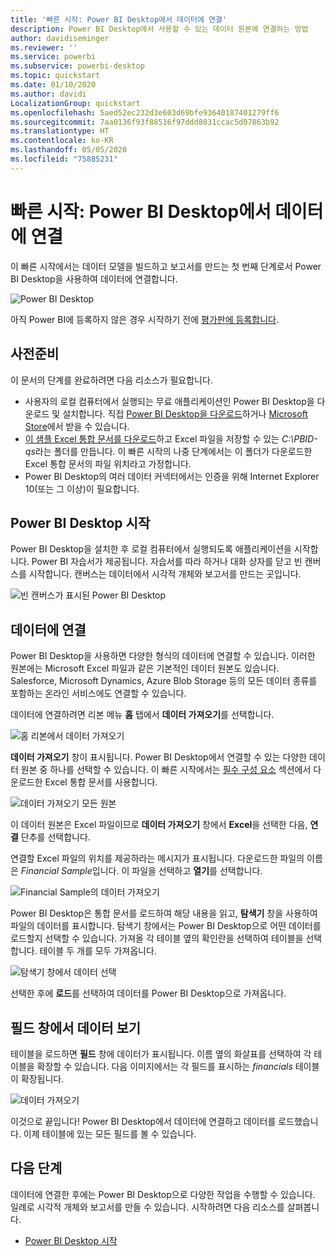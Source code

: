 ```yaml
---
title: '빠른 시작: Power BI Desktop에서 데이터에 연결'
description: Power BI Desktop에서 사용할 수 있는 데이터 원본에 연결하는 방법
author: davidiseminger
ms.reviewer: ''
ms.service: powerbi
ms.subservice: powerbi-desktop
ms.topic: quickstart
ms.date: 01/10/2020
ms.author: davidi
LocalizationGroup: quickstart
ms.openlocfilehash: 5aed52ec232d3e603d69bfe93640187401279ff6
ms.sourcegitcommit: 7aa0136f93f88516f97ddd8031ccac5d07863b92
ms.translationtype: HT
ms.contentlocale: ko-KR
ms.lasthandoff: 05/05/2020
ms.locfileid: "75885231"
---
```

# <a name="quickstart-connect-to-data-in-power-bi-desktop"></a>빠른 시작: Power BI Desktop에서 데이터에 연결

이 빠른 시작에서는 데이터 모델을 빌드하고 보고서를 만드는 첫 번째 단계로서 Power BI Desktop을 사용하여 데이터에 연결합니다.

![Power BI Desktop](media/desktop-what-is-desktop/what-is-desktop_01.png)

아직 Power BI에 등록하지 않은 경우 시작하기 전에 [평가판에 등록합니다](https://app.powerbi.com/signupredirect?pbi_source=web).

## <a name="prerequisites"></a>사전준비

이 문서의 단계를 완료하려면 다음 리소스가 필요합니다.

* 사용자의 로컬 컴퓨터에서 실행되는 무료 애플리케이션인 Power BI Desktop을 다운로드 및 설치합니다. 직접 [Power BI Desktop을 다운로드](https://powerbi.microsoft.com/desktop)하거나 [Microsoft Store](https://aka.ms/pbidesktopstore)에서 받을 수 있습니다.
* [이 샘플 Excel 통합 문서를 다운로드](https://go.microsoft.com/fwlink/?LinkID=521962)하고 Excel 파일을 저장할 수 있는 *C:\PBID-qs*라는 폴더를 만듭니다. 이 빠른 시작의 나중 단계에서는 이 폴더가 다운로드한 Excel 통합 문서의 파일 위치라고 가정합니다.
* Power BI Desktop의 여러 데이터 커넥터에서는 인증을 위해 Internet Explorer 10(또는 그 이상)이 필요합니다.

## <a name="launch-power-bi-desktop"></a>Power BI Desktop 시작

Power BI Desktop을 설치한 후 로컬 컴퓨터에서 실행되도록 애플리케이션을 시작합니다. Power BI 자습서가 제공됩니다. 자습서를 따라 하거나 대화 상자를 닫고 빈 캔버스를 시작합니다. 캔버스는 데이터에서 시각적 개체와 보고서를 만드는 곳입니다.

![빈 캔버스가 표시된 Power BI Desktop](media/desktop-quickstart-connect-to-data/qs-connect-data_01.png)

## <a name="connect-to-data"></a>데이터에 연결

Power BI Desktop을 사용하면 다양한 형식의 데이터에 연결할 수 있습니다. 이러한 원본에는 Microsoft Excel 파일과 같은 기본적인 데이터 원본도 있습니다. Salesforce, Microsoft Dynamics, Azure Blob Storage 등의 모든 데이터 종류를 포함하는 온라인 서비스에도 연결할 수 있습니다.

데이터에 연결하려면 리본 메뉴 **홈** 탭에서 **데이터 가져오기**를 선택합니다.

![홈 리본에서 데이터 가져오기](media/desktop-quickstart-connect-to-data/qs-connect-data_02.png)

**데이터 가져오기** 창이 표시됩니다. Power BI Desktop에서 연결할 수 있는 다양한 데이터 원본 중 하나를 선택할 수 있습니다. 이 빠른 시작에서는 [필수 구성 요소](#prerequisites) 섹션에서 다운로드한 Excel 통합 문서를 사용합니다.

![데이터 가져오기 모든 원본](media/desktop-quickstart-connect-to-data/qs-connect-data_03.png)

이 데이터 원본은 Excel 파일이므로 **데이터 가져오기** 창에서 **Excel**을 선택한 다음, **연결** 단추를 선택합니다.

연결할 Excel 파일의 위치를 제공하라는 메시지가 표시됩니다. 다운로드한 파일의 이름은 *Financial Sample*입니다. 이 파일을 선택하고 **열기**를 선택합니다.

![Financial Sample의 데이터 가져오기](media/desktop-quickstart-connect-to-data/qs-connect-data_04.png)

Power BI Desktop은 통합 문서를 로드하여 해당 내용을 읽고, **탐색기** 창을 사용하여 파일의 데이터를 표시합니다. 탐색기 창에서는 Power BI Desktop으로 어떤 데이터를 로드할지 선택할 수 있습니다. 가져올 각 테이블 옆의 확인란을 선택하여 테이블을 선택합니다. 테이블 두 개를 모두 가져옵니다.

![탐색기 창에서 데이터 선택](media/desktop-quickstart-connect-to-data/qs-connect-data_05.png)

선택한 후에 **로드**를 선택하여 데이터를 Power BI Desktop으로 가져옵니다.

## <a name="view-data-in-the-fields-pane"></a>필드 창에서 데이터 보기

테이블을 로드하면 **필드** 창에 데이터가 표시됩니다. 이름 옆의 화살표를 선택하여 각 테이블을 확장할 수 있습니다. 다음 이미지에서는 각 필드를 표시하는 *financials* 테이블이 확장됩니다.

![데이터 가져오기](media/desktop-quickstart-connect-to-data/qs-connect-data_06.png)

이것으로 끝입니다! Power BI Desktop에서 데이터에 연결하고 데이터를 로드했습니다. 이제 테이블에 있는 모든 필드를 볼 수 있습니다.

## <a name="next-steps"></a>다음 단계

데이터에 연결한 후에는 Power BI Desktop으로 다양한 작업을 수행할 수 있습니다. 일례로 시각적 개체와 보고서를 만들 수 있습니다. 시작하려면 다음 리소스를 살펴봅니다.

* [Power BI Desktop 시작](desktop-getting-started.md)
